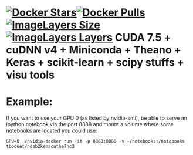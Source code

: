[![Docker Stars](https://img.shields.io/docker/stars/tboquet/ndsb2kenacuthe7hc3.svg)](https://hub.docker.com/r/tboquet/ndsb2kenacuthe7hc3/)[![Docker Pulls](https://img.shields.io/docker/pulls/tboquet/ndsb2kenacuthe7hc3.svg)](https://hub.docker.com/r/tboquet/ndsb2kenacuthe7hc3/)[![ImageLayers Size](https://img.shields.io/imagelayers/image-size/tboquet/ndsb2kenacuthe7hc3/latest.svg)](https://imagelayers.io/?images=tboquet%2Fndsb2kenacuthe7hc3:latest)[![ImageLayers Layers](https://img.shields.io/imagelayers/layers/tboquet/ndsb2kenacuthe7hc3/latest.svg)](https://imagelayers.io/?images=tboquet%2Fndsb2kenacuthe7hc3:latest)
**CUDA 7.5 + cuDNN v4 + Miniconda + Theano + Keras + scikit-learn + scipy stuffs + visu tools**
===============================================================================================


**Example:**
============
If you want to use your GPU 0 (as listed by nvidia-smi), be able to serve an ipython notebook via the port 8888 and mount a volume where some notebooks are located you could use:
```
GPU=0 ./nvidia-docker run -it -p 8888:8888 -v ~/notebooks:/notebooks tboquet/ndsb2kenacuthe7hc3
```
